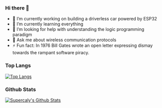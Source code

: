 ### Hi there 👋

<!--
**Riahelm/Riahelm** is a ✨ _special_ ✨ repository because its `README.md` (this file) appears on your GitHub profile.

Here are some ideas to get you started:

-->
- 🔭 I’m currently working on building a driverless car powered by ESP32
- 🌱 I’m currently learning everything
- 🤔 I’m looking for help with understanding the logic programming paradigm 
- 💬 Ask me about wireless communication protocols
- ⚡ Fun fact: In 1976 Bill Gates wrote an open letter expressing dismay towards the rampant software piracy.


### Top Langs

[![Top Langs](https://github-readme-stats.vercel.app/api/top-langs/?username=Riahelm)](https://github.com/Riahelm)

### Github Stats

[![Supercaly's Github Stats](https://github-readme-stats.vercel.app/api?username=Riahelm&count_private=true&theme=default&show_icons=true)](https://github.com/Riahelm)

